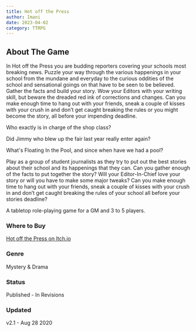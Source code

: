 ```yaml
---
title: Hot off the Press
author: Imani
date: 2023-04-02
category: TTRPG
---
```


## About The Game

In Hot off the Press you are budding reporters covering your schools most breaking news. Puzzle your way through the various happenings in your school from the mundane and everyday to the curious oddities of the school and sensational goings on that have to be seen to be believed. Gather the facts and build your story. Wow your Editors with your writing skill, but beware the dreaded red ink of corrections and changes. Can you make enough time to hang out with your friends, sneak a couple of kisses with your crush in and don’t get caught breaking the rules or you might become the story, all before your impending deadline.  

Who exactly is in charge of the shop class?  

Did Jimmy who blew up the fair last year really enter again?  

What's Floating In the Pool, and since when have we had a pool?  

Play as a group of student journalists as they try to put out the best stories about their school and its happenings that they can. Can you gather enough of the facts to put together the story? Will your Editor-In-Chief love your story or will you have to make some major tweaks? Can you make enough time to hang out with your friends, sneak a couple of kisses with your crush in and don’t get caught breaking the rules of your school all before your stories deadline?

A tabletop role-playing game for a GM and 3 to 5 players. 

### Where to Buy  
[Hot off the Press on Itch.io](https://margaretcatter.itch.io/hot-off-the-press)

### Genre 
Mystery & Drama

### Status
Published - In Revisions

### Updated

v2.1 - Aug 28 2020